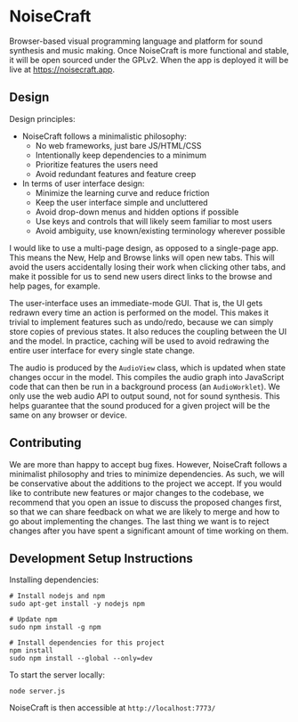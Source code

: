# NoiseCraft

Browser-based visual programming language and platform for sound synthesis and music making.
Once NoiseCraft is more functional and stable, it will be open sourced under the GPLv2.
When the app is deployed it will be live at https://noisecraft.app.

## Design

Design principles:
- NoiseCraft follows a minimalistic philosophy:
  - No web frameworks, just bare JS/HTML/CSS
  - Intentionally keep dependencies to a minimum
  - Prioritize features the users need
  - Avoid redundant features and feature creep
- In terms of user interface design:
  - Minimize the learning curve and reduce friction
  - Keep the user interface simple and uncluttered
  - Avoid drop-down menus and hidden options if possible
  - Use keys and controls that will likely seem familiar to most users
  - Avoid ambiguity, use known/existing terminology wherever possible

I would like to use a multi-page design, as opposed to a single-page app. This means
the New, Help and Browse links will open new tabs. This will avoid the users accidentally
losing their work when clicking other tabs, and make it possible for us to send new users
direct links to the browse and help pages, for example.

The user-interface uses an immediate-mode GUI. That is, the UI gets redrawn every time
an action is performed on the model. This makes it trivial to implement features such
as undo/redo, because we can simply store copies of previous states. It also reduces
the coupling between the UI and the model. In practice, caching will be used to avoid
redrawing the entire user interface for every single state change.

The audio is produced by the `AudioView` class, which is updated when state changes
occur in the model. This compiles the audio graph into JavaScript code that can then
be run in a background process (an `AudioWorklet`). We only use the web audio API
to output sound, not for sound synthesis. This helps guarantee that the sound
produced for a given project will be the same on any browser or device.

## Contributing

We are more than happy to accept bug fixes. However, NoiseCraft follows
a minimalist philosophy and tries to minimize dependencies. As such, we will 
be conservative about the additions to the project we accept. If you would
like to contribute new features or major changes to the codebase, we
recommend that you open an issue to discuss the proposed changes first, so
that we can share feedback on what we are likely to merge and how to go
about implementing the changes. The last thing we want is to reject changes
after you have spent a significant amount of time working on them.

## Development Setup Instructions

Installing dependencies:

```
# Install nodejs and npm
sudo apt-get install -y nodejs npm

# Update npm
sudo npm install -g npm

# Install dependencies for this project
npm install
sudo npm install --global --only=dev
```

To start the server locally:

```
node server.js
```

NoiseCraft is then accessible at `http://localhost:7773/`
